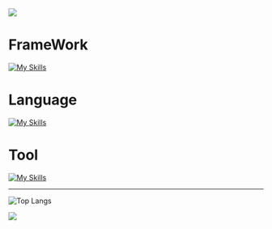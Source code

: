 <img src="https://capsule-render.vercel.app/api?type=waving&color=3572EF&height=125&section=header" />

# FrameWork
[![My Skills](https://skillicons.dev/icons?i=react,nodejs,flutter,flask,spring)](https://skillicons.dev)

# Language
[![My Skills](https://skillicons.dev/icons?i=ts,js,dart,python,java)](https://skillicons.dev)

# Tool
[![My Skills](https://skillicons.dev/icons?i=idea,vscode,github,discord)](https://skillicons.dev)

---

![Top Langs](https://github-readme-stats.vercel.app/api/top-langs/?username=3x-haust&layout=compact)

<img src="https://capsule-render.vercel.app/api?type=waving&color=3572EF&height=125&section=footer" />
